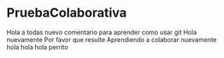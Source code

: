 # PruebaColaborativa

Hola a todas nuevo comentario para aprender como usar git 
Hola nuevamente
Por favor que resulte 
Aprendiendo a colaborar nuevamente 
hola hola hola perrito 